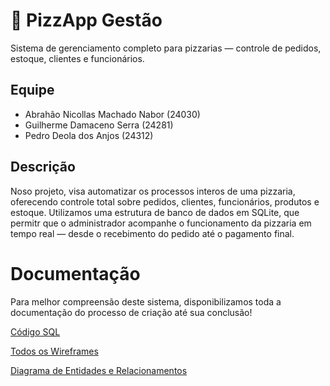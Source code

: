 # 🍕 PizzApp Gestão

Sistema de gerenciamento completo para pizzarias — controle de pedidos, estoque, clientes e funcionários.

## Equipe
- Abrahão Nicollas Machado Nabor (24030)
- Guilherme Damaceno Serra (24281)
- Pedro Deola dos Anjos (24312)

## Descrição
Noso projeto, visa automatizar os processos interos de uma pizzaria, oferecendo controle total sobre pedidos, clientes, funcionários, produtos e estoque.
Utilizamos uma estrutura de banco de dados em SQLite, que permitr que o administrador acompanhe o funcionamento da pizzaria em tempo real — desde o recebimento do pedido até o pagamento final.

# Documentação
Para melhor compreensão deste sistema, disponibilizamos toda a documentação do processo de criação até sua conclusão!

[Código SQL](./SQL/BD.sql)

[Todos os Wireframes](https://pdfhost.io/v/fDdEs9WsMQ_Wireframes_PizzApp)

[Diagrama de Entidades e Relacionamentos](https://pdfhost.io/v/vAk8GXw6KC_DER_PizzApp)
